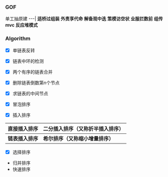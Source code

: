 ### GOF


单工抽原建
---|
**适桥过组装**
**外责享代命**
**解备观中迭**
**策模访空状**
**业服拦数前**
**组传mvc**
**反应堆模式**


### Algorithm

- [x] 单链表反转 


- [x] 链表中环的检测 

- [x] 两个有序的链表合并 

- [x] 删除链表倒数第n个节点

- [x] 求链表的中间节点

- [x] 冒泡排序

- [x] 插入排序 

直接插入排序 |二分插入排序（又称折半插入排序）
---|---
**链表插入排序**| **希尔排序（又称缩小增量排序）**


- [x] 选择排序
-   归并排序
-   快速排序
